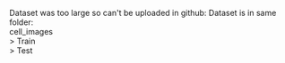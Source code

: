 Dataset was too large so can't be uploaded in github:
Dataset is in same folder:<br>
cell_images<br>
            > Train<br>
            > Test
            
